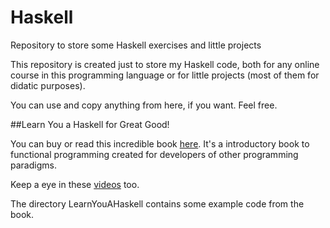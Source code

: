 # Haskell
Repository to store some Haskell exercises and little projects

This repository is created just to store my Haskell code, both for any online course in this  programming language or for little projects (most of them for didatic purposes).

You can use and copy anything from here, if you want. Feel free.

##Learn You a Haskell for Great Good!

You can buy or read this incredible book [here](http://learnyouahaskell.com/). It's a introductory book  to functional programming created for developers of other programming paradigms.

Keep a eye in these [videos](https://www.youtube.com/watch?v=j5a9l1Td2Lo&list=PL0zVEGEvSaeG37ziHqYumYgvJDBn1Wsap) too.

The directory LearnYouAHaskell contains some example code from the book.


